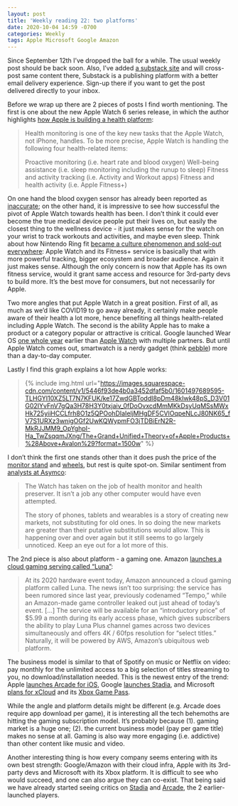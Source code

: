 ```yaml
---
layout: post
title: 'Weekly reading 22: two platforms'
date: 2020-10-04 14:59 -0700
categories: Weekly
tags: Apple Microsoft Google Amazon
---
```


Since September 12th I’ve dropped the ball for a while. The usual weekly post should be back soon. Also, I’ve added [a substack site](https://readhop.substack.com/) and will cross-post same content there, Substack is a publishing platform with a better email delivery experience. Sign-up there if you want to get the post delivered directly to your inbox.

Before we wrap up there are 2 pieces of posts I find worth mentioning. The first is one about the new Apple Watch 6 series release, in which the author highlights [how Apple is building a health platform](https://www.aboveavalon.com/notes/2020/9/30/apple-watch-momentum-is-building):

> Health monitoring is one of the key new tasks that the Apple Watch, not iPhone, handles. To be more precise, Apple Watch is handling the following four health-related items:
>
> Proactive monitoring (i.e. heart rate and blood oxygen)
> Well-being assistance (i.e. sleep monitoring including the runup to sleep)
> Fitness and activity tracking (i.e. Activity and Workout apps)
> Fitness and health activity (i.e. Apple Fitness+)

On one hand the blood oxygen sensor has already been reported as [inaccurate](https://www.theverge.com/21496141/apple-watch-series-6-review-blood-oxygen-monitor-watchos-7); on the other hand, it is impressive to see how successful the pivot of Apple Watch towards health has been. I don’t think it could ever become the true medical device people put their lives on, but easily the closest thing to the wellness device - it just makes sense for the watch on your wrist to track workouts and activities, and maybe even sleep. Think about how Nintendo Ring fit [became a culture phenomenon and sold-out everywhere](https://www.polygon.com/2020/3/13/21177214/ring-fit-adventure-sold-out-stock-coronavirus-nintendo-switch): Apple Watch and its Fitness+ service is basically that with more powerful tracking, bigger ecosystem and broader audience. Again it just makes sense. Although the only concern is now that Apple has its own fitness service, would it grant same access and resource for 3rd-party devs to build more. It’s the best move for consumers, but not necessarily for Apple.

Two more angles that put Apple Watch in a great position. First of all, as much as we’d like COVID19 to go away already, it certainly make people aware of their health a lot more, hence benefiting all things health-related including Apple Watch. The second is the ability Apple has to make a product or a category popular or attractive is critical. Google launched Wear OS [one whole year](https://en.wikipedia.org/wiki/Wear_OS) earlier than [Apple Watch](https://en.wikipedia.org/wiki/Apple_Watch) with multiple partners. But until Apple Watch comes out, smartwatch is a nerdy gadget (think [pebble](https://en.wikipedia.org/wiki/Pebble)) more than a day-to-day computer.

Lastly I find this graph explains a lot how Apple works:

> {% include img.html url="https://images.squarespace-cdn.com/content/v1/5446f93de4b0a3452dfaf5b0/1601497689595-TLHGYI10XZ5LT7N7KFUK/ke17ZwdGBToddI8pDm48kIwk48pS_D3V01G02IYvFnV7gQa3H78H3Y0txjaiv_0fDoOvxcdMmMKkDsyUqMSsMWxHk725yiiHCCLfrh8O1z5QPOohDIaIeljMHgDF5CVlOqpeNLcJ80NK65_fV7S1URXz3wnigOGf2UwKQWypmFO3jTDBiErN2R-MkRJJMM9_OpYghpI-Ha_TwZsqqmJXng/The+Grand+Unified+Theory+of+Apple+Products+%28Above+Avalon%29?format=1500w" %}

I don’t think the first one stands other than it does push the price of the [monitor stand](https://www.apple.com/shop/product/MWUG2LL/A/pro-stand) and [wheels](https://www.apple.com/shop/product/MX572ZM/A/apple-mac-pro-wheels-kit), but rest is quite spot-on. Similar sentiment from [analysts at Asymco](http://www.asymco.com/2020/09/17/apple-watch-at-5/):

> The Watch has taken on the job of health monitor and health preserver. It isn’t a job any other computer would have even attempted.
>
> The story of phones, tablets and wearables is a story of creating new markets, not substituting for old ones. In so doing the new markets are greater than their putative substitutions would allow. This is happening over and over again but it still seems to go largely unnoticed. Keep an eye out for a lot more of this.

The 2nd piece is also about platform - a gaming one. Amazon [launches a cloud gaming serving called “Luna”](https://www.theverge.com/2020/9/24/21451371/amazon-luna-cloud-gaming-service-twitch-alexa-controller):

> At its 2020 hardware event today, Amazon announced a cloud gaming platform called Luna. The news isn’t too surprising: the service has been rumored since last year, previously codenamed “Tempo,” while an Amazon-made game controller leaked out just ahead of today’s event.
> […]
> The service will be available for an “introductory price” of $5.99 a month during its early access phase, which gives subscribers the ability to play Luna Plus channel games across two devices simultaneously and offers 4K / 60fps resolution for “select titles.” Naturally, it will be powered by AWS, Amazon’s ubiquitous web platform.

The business model is similar to that of Spotify on music or Netflix on video: pay monthly for the unlimited access to a big selection of titles streaming to you, no download/installation needed. This is the newest entry of the trend: Apple [launches Arcade for iOS](https://www.apple.com/newsroom/2019/03/apple-introduces-apple-arcade-the-worlds-first-game-subscription-service-for-mobile-desktop-and-the-living-room/), Google [launches Stadia](https://9to5google.com/2019/03/19/google-stadia-announced/), and Microsoft [plans for xCloud](https://www.theverge.com/2020/8/4/21353814/microsoft-xcloud-date-launch-android-xbox-game-pass-ultimate) and its [Xbox Game Pass](https://www.theverge.com/2020/4/30/21242479/microsoft-xbox-game-pass-subscribers-phil-spencer-comments).

While the angle and platform details might be different (e.g. Arcade does require app download per game), it is interesting all the tech behemoths are hitting the gaming subscription model. It’s probably because (1). gaming market is a huge one; (2). the current business model (pay per game title) makes no sense at all. Gaming is also way more engaging (i.e. addictive) than other content like music and video.

Another interesting thing is how every company seems entering with its own best strength: Google/Amazon with their cloud infra, Apple with its 3rd-party devs and Microsoft with its Xbox platform. It is difficult to see who would succeed, and one can also argue they can co-exist. That being said we have already started seeing critics on [Stadia](https://www.inputmag.com/gaming/google-stadia-can-be-saved-heres-how) and [Arcade](https://www.macworld.com/article/3533331/apple-arcade-six-month-review.html), the 2 earlier-launched players.